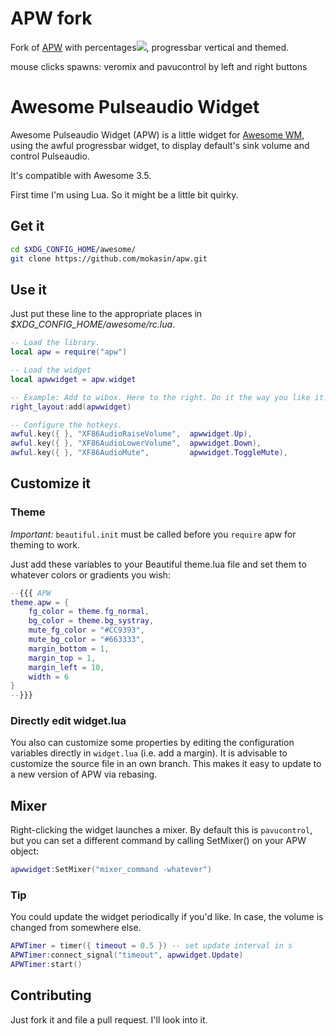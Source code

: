APW fork
========
Fork of [APW](http://github.com/mokasin/apw) with percentages![](http://i.imgur.com/5VR2kFr.png), progressbar vertical and themed.

mouse clicks spawns: veromix and pavucontrol by left and right buttons


Awesome Pulseaudio Widget
=========================

Awesome Pulseaudio Widget (APW) is a little widget for
[Awesome WM](http://awesome.naquadah.org/), using the awful progressbar widget,
to display default's sink volume and control Pulseaudio.

It's compatible with Awesome 3.5.

First time I'm using Lua. So it might be a little bit quirky.

Get it
------

```sh
cd $XDG_CONFIG_HOME/awesome/
git clone https://github.com/mokasin/apw.git
```

Use it
------

Just put these line to the appropriate places in
*$XDG_CONFIG_HOME/awesome/rc.lua*.

```lua
-- Load the library.
local apw = require("apw")

-- Load the widget
local apwwidget = apw.widget

-- Example: Add to wibox. Here to the right. Do it the way you like it.
right_layout:add(apwwidget)

-- Configure the hotkeys.
awful.key({ }, "XF86AudioRaiseVolume",  apwwidget.Up),
awful.key({ }, "XF86AudioLowerVolume",  apwwidget.Down),
awful.key({ }, "XF86AudioMute",         apwwidget.ToggleMute),

```

Customize it
------------

### Theme

*Important:* `beautiful.init` must be called before you `require` apw for
theming to work.

Just add these variables to your Beautiful theme.lua file and set them
to whatever colors or gradients you wish:

```lua
--{{{ APW
theme.apw = {
	fg_color = theme.fg_normal,
	bg_color = theme.bg_systray,
	mute_fg_color = "#CC9393",
	mute_bg_color = "#663333",
	margin_bottom = 1,
	margin_top = 1,
	margin_left = 10,
	width = 6
}
--}}}

```

### Directly edit widget.lua

You also can customize some properties by editing the configuration variables
directly in `widget.lua` (i.e. add a margin).
It is advisable to customize the source file in an own branch. This makes it
easy to update to a new version of APW via rebasing.

Mixer
----

Right-clicking the widget launches a mixer.  By default this is `pavucontrol`,
but you can set a different command by calling SetMixer() on your APW object:

```lua
apwwidget:SetMixer("mixer_command -whatever")
```

### Tip
You could update the widget periodically if you'd like. In case, the volume is
changed from somewhere else.

```lua
APWTimer = timer({ timeout = 0.5 }) -- set update interval in s
APWTimer:connect_signal("timeout", apwwidget.Update)
APWTimer:start()
```

Contributing
------------
Just fork it and file a pull request. I'll look into it.
